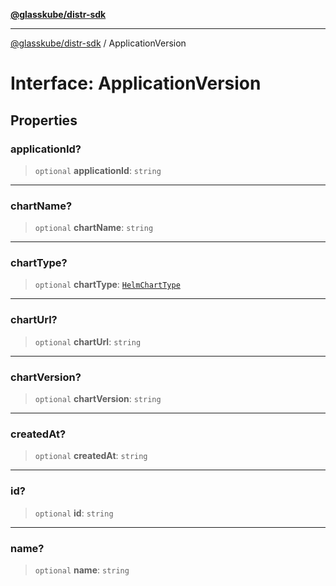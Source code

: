 [**@glasskube/distr-sdk**](../README.md)

---

[@glasskube/distr-sdk](../README.md) / ApplicationVersion

# Interface: ApplicationVersion

## Properties

### applicationId?

> `optional` **applicationId**: `string`

---

### chartName?

> `optional` **chartName**: `string`

---

### chartType?

> `optional` **chartType**: [`HelmChartType`](../type-aliases/HelmChartType.md)

---

### chartUrl?

> `optional` **chartUrl**: `string`

---

### chartVersion?

> `optional` **chartVersion**: `string`

---

### createdAt?

> `optional` **createdAt**: `string`

---

### id?

> `optional` **id**: `string`

---

### name?

> `optional` **name**: `string`
